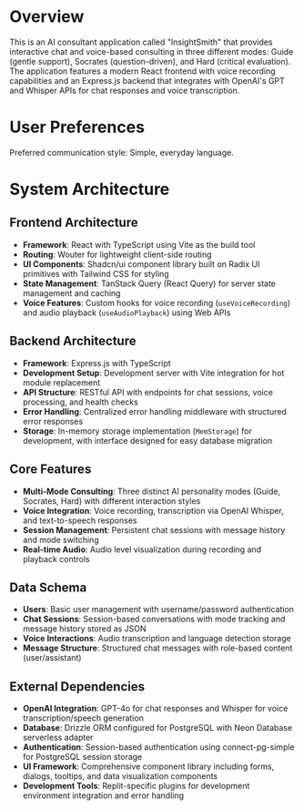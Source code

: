 # Overview

This is an AI consultant application called "InsightSmith" that provides interactive chat and voice-based consulting in three different modes: Guide (gentle support), Socrates (question-driven), and Hard (critical evaluation). The application features a modern React frontend with voice recording capabilities and an Express.js backend that integrates with OpenAI's GPT and Whisper APIs for chat responses and voice transcription.

# User Preferences

Preferred communication style: Simple, everyday language.

# System Architecture

## Frontend Architecture
- **Framework**: React with TypeScript using Vite as the build tool
- **Routing**: Wouter for lightweight client-side routing
- **UI Components**: Shadcn/ui component library built on Radix UI primitives with Tailwind CSS for styling
- **State Management**: TanStack Query (React Query) for server state management and caching
- **Voice Features**: Custom hooks for voice recording (`useVoiceRecording`) and audio playback (`useAudioPlayback`) using Web APIs

## Backend Architecture
- **Framework**: Express.js with TypeScript
- **Development Setup**: Development server with Vite integration for hot module replacement
- **API Structure**: RESTful API with endpoints for chat sessions, voice processing, and health checks
- **Error Handling**: Centralized error handling middleware with structured error responses
- **Storage**: In-memory storage implementation (`MemStorage`) for development, with interface designed for easy database migration

## Core Features
- **Multi-Mode Consulting**: Three distinct AI personality modes (Guide, Socrates, Hard) with different interaction styles
- **Voice Integration**: Voice recording, transcription via OpenAI Whisper, and text-to-speech responses
- **Session Management**: Persistent chat sessions with message history and mode switching
- **Real-time Audio**: Audio level visualization during recording and playback controls

## Data Schema
- **Users**: Basic user management with username/password authentication
- **Chat Sessions**: Session-based conversations with mode tracking and message history stored as JSON
- **Voice Interactions**: Audio transcription and language detection storage
- **Message Structure**: Structured chat messages with role-based content (user/assistant)

## External Dependencies

- **OpenAI Integration**: GPT-4o for chat responses and Whisper for voice transcription/speech generation
- **Database**: Drizzle ORM configured for PostgreSQL with Neon Database serverless adapter
- **Authentication**: Session-based authentication using connect-pg-simple for PostgreSQL session storage
- **UI Framework**: Comprehensive component library including forms, dialogs, tooltips, and data visualization components
- **Development Tools**: Replit-specific plugins for development environment integration and error handling